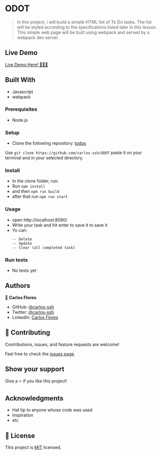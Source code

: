 # ODOT
> In this project, i will build a simple HTML list of To Do tasks. The list will be styled according to the specifications listed later in this lesson. This simple web page will be built using webpack and served by a webpack dev server.

## Live Demo
  [Live Demo Here! 🙋🏽‍♂️](https://carlos-ssh.github.io/ODOT/)


## Built With

- Javascript
- webpack


### Prerequisites

- Node.js

### Setup

- Clone the following repository: [todos](https://github.com/carlos-ssh/ODOT)

Use `` git clone https://github.com/carlos-ssh/ODOT `` paste it on your terminal and in your selected directory.


### Install

- In the clone folder, run:
- Run `` npm install ``
- and then `` npm run build ``
- after that run ``npm run start`` 
### Usage

- open http://localhost:8080/
- Write your task and hit enter to save it to save it
- Yo can:
  ```
  -- Delete
  -- Update
  -- Clear (all completed task)
  ```

### Run tests

- No tests yet

## Authors

👤  **Carlos Flores**

- GitHub: [@carlos-ssh](https://github.com/carlos-ssh)
- Twitter: [@carlos-ssh](https://twitter.com/aom.robles)
- LinkedIn: [Carlos Flores](https://www.linkedin.com/in/carlos-ssh/)

## 🤝 Contributing

Contributions, issues, and feature requests are welcome!

Feel free to check the [issues page](../../issues/).

## Show your support

Give a ⭐️ if you like this project!

## Acknowledgments

- Hat tip to anyone whose code was used
- Inspiration
- etc

## 📝 License

This project is [MIT](./MIT.md) licensed.

